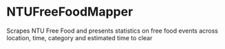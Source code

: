 # NTUFreeFoodMapper
Scrapes NTU Free Food and presents statistics on free food events across location, time, category and estimated time to clear
